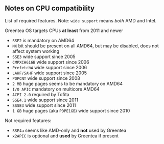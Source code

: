 ## Notes on CPU compatibility

List of required features. Note: `wide support` means *both* AMD and Intel.

Greentea OS targets CPUs **at least** from 2011 and newer

- `SSE2` is mandatory on AMD64
- `NX` bit should be present on all AMD64, but may be disabled, does not affect system working
- `SSE3` wide support since 2005
- `CMPXCHG16B` wide support since 2006
- `PrefetchW` wide support since 2006
- `LAHF/SAHF` wide support since 2005
- `POPCNT` wide support since 2008
- `2 MB` huge pages seems to be mandatory on AMD64
- `I/O APIC` mandatory on multicore AMD64
- `ACPI 2.0` required by Tofita
- `SSE4.1` wide support since 2011
- `SSSE3` wide support since 2011
- `1 GB` huge pages (aka `PDPE1GB`) wide support since 2010

Not required features:

- `SSE4a` seems like AMD-only and **not** used by Greentea
- `x2APIC` is optional and **used** by Greentea if present
